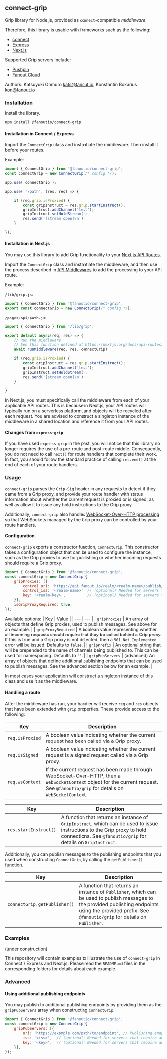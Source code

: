 ## connect-grip

Grip library for Node.js, provided as `connect`-compatible _middleware_.

Therefore, this library is usable with frameworks such as the following:

* [connect](https://github.com/senchalabs/Connect)
* [Express](https://expressjs.com/)
* [Next.js](https://nextjs.org/)

Supported Grip servers include:

* [Pushpin](http://pushpin.org/)
* [Fanout Cloud](https://fanout.io/cloud/)

Authors: Katsuyuki Ohmuro <kats@fanout.io>, Konstantin Bokarius <kon@fanout.io>

### Installation

Install the library.

```sh
npm install @fanoutio/connect-grip
```

#### Installation in Connect / Express

Import the `ConnectGrip` class and instantiate the middleware. Then install it before your routes.

Example:
```javascript
import { ConnectGrip } from '@fanoutio/connect-grip';
const connectGrip = new ConnectGrip(/* config */);

app.use( connectGrip ); 

app.use( '/path', (res, req) => {

    if (req.grip.isProxied) {
        const gripInstruct = res.grip.startInstruct();
        gripInstruct.addChannel('test');
        gripInstruct.setHoldStream();
        res.send('[stream open]\n');
    }

});
```

#### Installation in Next.js

You may use this library to add Grip functionality to your
[Next.js API Routes](https://nextjs.org/docs/api-routes/introduction).

Import the `ConnectGrip` class and instantiate the middleware, and then use the process described in
[API Middlewares](https://nextjs.org/docs/api-routes/api-middlewares) to add the processing to your
API route.

Example:

`/lib/grip.js`:
```javascript
import { ConnectGrip } from '@fanoutio/connect-grip';
export const connectGrip = new ConnectGrip(/* config */);
```

`/pages/api/path.js`:
```javascript
import { connectGrip } from '/lib/grip';

export default async(req, res) => {
    // Run the middleware
    // See this function defined at https://nextjs.org/docs/api-routes/api-middlewares
    await runMiddleware(req, res, connectGrip)

    if (req.grip.isProxied) {
        const gripInstruct = res.grip.startInstruct();
        gripInstruct.addChannel('test');
        gripInstruct.setHoldStream();
        res.send('[stream open]\n');
    }

}
```

In Next.js, you must specifically call the middleware from each of your applicable API routes.
This is because in Next.js, your API routes will typically run on a serverless platform, and objects
will be recycled after each request. You are advised to construct a singleton instance of the
middleware in a shared location and reference it from your API routes.  

#### Changes from `express-grip`

If you have used `express-grip` in the past, you will notice that this library no longer
requires the use of a pre-route and post-route middle.  Consequently, you do not need to
call `next()` for route handlers that complete their work.  In fact, you should follow the
standard practice of calling `res.end()` at the end of each of your route handlers.

### Usage

`connect-grip` parses the `Grip-Sig` header in any requests to detect if they came from a Grip
proxy, and provide your route handler with status information about whether the current request
is proxied or is signed, as well as allow it to issue any hold instructions to the Grip proxy.

Additionally, `connect-grip` also handles
[WebSocket-Over-HTTP processing](https://pushpin.org/docs/protocols/websocket-over-http/) so
that WebSockets managed by the Grip proxy can be controlled by your route handlers.

#### Configuration

`connect-grip` exports a constructor function, `ConnectGrip`.  This constructor takes a
configuration object that can be used to configure the instance, such as the Grip proxies to use
for publishing or whether incoming requests should require a Grip proxy.

```javascript
import { ConnectGrip } from '@fanoutio/connect-grip';
const connectGrip = new ConnectGrip({
    gripProxies: [{
        control_uri: 'https://api.fanout.io/realm/<realm-name>/publish/', // Publishing endpoint
        control_iss: '<realm-name>', // (optional) Needed for servers that require authorization
        key: '<realm-key>',          // (optinoal) Needed for servers that require authorization
    }],
    isGripProxyRequired: true,
});
```

Available options:
| Key | Value |
| --- | --- |
| `gripProxies` | An array of objects that define Grip proxies, used to publish messages. See above for an example. |
| `gripProxyRequired` | A boolean value representing whether all incoming requests should require that they be called behind a Grip proxy.  If this is true and a Grip proxy is not detected, then a `501 Not Implemented` error will be issued. Defaults to `false`. |
| `gripPrefix` | An optional string that will be prepended to the name of channels being published to. This can be used for namespacing. Defaults to `''`. |
| `gripPubServers` | (advanced) An array of objects that define additional publishing endpoints that can be used to publish messages. See the advanced section below for an example. |

In most cases your application will construct a singleton instance of this class and use it as
the middleware.

#### Handling a route

After the middleware has run, your handler will receive `req` and `res` objects that have been
extended with `grip` properties.  These provide access to the following:

| Key | Description |
| --- | --- |
| `req.isProxied` | A boolean value indicating whether the current request has been called via a Grip proxy. |
| `req.isSigned` | A boolean value indicating whether the current request is a signed request called via a Grip proxy. |
| `req.wsContext` | If the current request has been made through WebSocket-Over-HTTP, then a `WebSocketContext` object for the current request. See `@fanoutio/grip` for details on `WebSocketContext`. |

| Key | Description |
| --- | --- |
| `res.startInstruct()` | A function that returns an instance of `GripInstruct`, which can be used to issue instructions to the Grip proxy to hold connections. See `@fanoutio/grip` for details on `GripInstruct`. |

Additionally, you can publish messages to the publishing endpoints that you used when constructing
`ConnectGrip`, by calling the `getPublisher()` function.

| Key | Description |
| --- | --- |
| `connectGrip.getPublisher()` | A function that returns an instance of `Publisher`, which can be used to publish messages to the provided publishing endpoints using the provided prefix. See `@fanoutio/grip` for details on `Publisher`. |

### Examples

(under construction)

This repository will contain examples to illustrate the use of `connect-grip` in Connect / Express
and Next.js.  Please read the `README.md` files in the corresponding folders for details about each
example.  

### Advanced

#### Using additional publishing endpoints

You may publish to additional publishing endpoints by providing them as the `gripPubServers` array
when constructing `ConnectGrip`.

```javascript
import { ConnectGrip } from '@fanoutio/connect-grip';
const connectGrip = new ConnectGrip({
    gripPubServers: [{
        uri: 'https://example.com/path/to/endpoint', // Publishing endpoint
        iss: '<iss>',  // (optional) Needed for servers that require authorization
        key: '<key>',  // (optional) Needed for servers that require authorization
    }],
});
```
